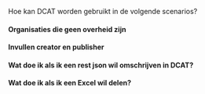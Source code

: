 Hoe kan DCAT worden gebruikt in de volgende scenarios?

#### Organisaties die geen overheid zijn

#### Invullen creator en publisher

#### Wat doe ik als ik een rest json wil omschrijven in DCAT?

#### Wat doe ik als ik een Excel wil delen?
